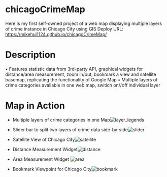 # chicagoCrimeMap
Here is	my first self-owned project of a web map displaying multiple layers of crime instance in Chicago City using GIS 
Deploy URL:  https://mikehui1124.github.io/chicagoCrimeMap/


# Description
•	Features statistic data from 3rd-party API, graphical widgets for distance/area measurement, zoom in/out, bookmark a view and satellite basemap, replicating the functionality of Google Map 
•	Multiple layers of crime categories available in one web map, switich on//off individual layer

# Map in Action

- Multiple layers of crime categories in one Map![layer_legends](https://user-images.githubusercontent.com/105307687/229200631-7ec5c004-6252-4d3b-bcf0-e9dd4e876451.JPG)

- Slider bar to split two layers of crime data side-by-side![slider](https://user-images.githubusercontent.com/105307687/229200828-72d09839-c7c3-4316-aab7-6188df062df2.JPG)

- Satellite View of Chicago City![satellite](https://user-images.githubusercontent.com/105307687/229200954-c932ecbc-c136-4237-9a1b-c832b4636b77.JPG)

- Distance Measurement Widget![distance](https://user-images.githubusercontent.com/105307687/229201001-0eac04b4-6bee-4155-ae33-810de7235ac4.JPG)

- Area Measurement Widget ![area](https://user-images.githubusercontent.com/105307687/229201057-79666095-d6be-4cae-999b-817b0347fc4f.JPG)

- Bookmark Viewpoint for Chicago City![bookmark](https://user-images.githubusercontent.com/105307687/229201139-8cbd6df2-bee1-46af-b8e7-2b8a42518be0.JPG)

